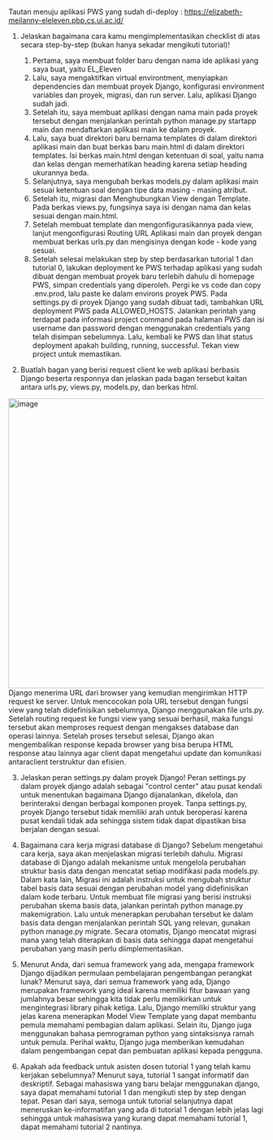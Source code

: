 Tautan menuju aplikasi PWS yang sudah di-deploy : https://elizabeth-meilanny-eleleven.pbp.cs.ui.ac.id/

1. Jelaskan bagaimana cara kamu mengimplementasikan checklist di atas secara step-by-step (bukan hanya sekadar mengikuti tutorial)!
    1. Pertama, saya membuat folder baru dengan nama ide aplikasi yang saya buat, yaitu EL_Eleven
    2. Lalu, saya mengaktifkan virtual environtment, menyiapkan dependencies dan membuat proyek Django, konfigurasi environment variables dan proyek, migrasi, dan run server. Lalu, aplikasi Django sudah jadi.
    3. Setelah itu, saya membuat aplikasi dengan nama main pada proyek tersebut dengan menjalankan perintah python manage.py startapp main dan mendaftarkan aplikasi main ke dalam proyek.
    4. Lalu, saya buat direktori baru bernama templates di dalam direktori aplikasi main dan buat berkas baru main.html di dalam direktori templates. Isi berkas main.html dengan ketentuan di soal, yaitu nama dan kelas dengan memerhatikan heading karena setiap heading ukurannya beda.
    5. Selanjutnya, saya mengubah berkas models.py dalam aplikasi main sesuai ketentuan soal dengan tipe data masing - masing atribut.
    6. Setelah itu, migrasi dan Menghubungkan View dengan Template. Pada berkas views.py, fungsinya saya isi dengan nama dan kelas sesuai dengan main.html.
    7. Setelah membuat template dan mengonfigurasikannya pada view, lanjut mengonfigurasi Routing URL Aplikasi main dan proyek dengan membuat berkas urls.py dan mengisinya dengan kode - kode yang sesuai.
    8. Setelah selesai melakukan step by step berdasarkan tutorial 1 dan tutorial 0, lakukan deployment ke PWS terhadap aplikasi yang sudah dibuat dengan membuat proyek baru terlebih dahulu di homepage PWS, simpan credentials yang diperoleh. Pergi ke vs code dan copy .env.prod, lalu paste ke dalam environs proyek PWS. Pada settings.py di proyek Django yang sudah dibuat tadi, tambahkan URL deployment PWS pada ALLOWED_HOSTS. Jalankan perintah yang terdapat pada informasi project command pada halaman PWS dan isi username dan password dengan menggunakan credentials yang telah disimpan sebelumnya. Lalu, kembali ke PWS dan lihat status deployment apakah building, running, successful. Tekan view project untuk memastikan. 


2. Buatlah bagan yang berisi request client ke web aplikasi berbasis Django beserta responnya dan jelaskan pada bagan tersebut kaitan antara urls.py, views.py, models.py, dan berkas html.
<img width="1050" height="571" alt="image" src="https://github.com/user-attachments/assets/8507194b-6b70-4a42-8fa8-654246419f79" />
Django menerima URL dari browser yang kemudian mengirimkan HTTP request ke server. Untuk mencocokan pola URL tersebut dengan fungsi view yang telah didefinisikan sebelumnya, Django menggunakan file urls.py. Setelah routing request ke fungsi view yang sesuai berhasil, maka fungsi tersebut akan memproses request dengan mengakses database dan operasi lainnya. Setelah proses tersebut selesai, Django akan mengembalikan response kepada browser yang bisa berupa HTML response atau lainnya agar client dapat mengetahui update dan komunikasi antaraclient terstruktur dan efisien.


3. Jelaskan peran settings.py dalam proyek Django!
Peran settings.py dalam proyek django adalah sebagai "control center" atau pusat kendali untuk menentukan bagaimana Django dijanalankan, dikelola, dan berinteraksi dengan berbagai komponen proyek. Tanpa settings.py, proyek Django tersebut tidak memiliki arah untuk beroperasi karena pusat kendali tidak ada sehingga sistem tidak dapat dipastikan bisa berjalan dengan sesuai.


4. Bagaimana cara kerja migrasi database di Django?
Sebelum mengetahui cara kerja, saya akan menjelaskan migrasi terlebih dahulu. Migrasi database di Django adalah mekanisme untuk mengelola perubahan struktur basis data dengan mencatat setiap modifikasi pada models.py. Dalam kata lain, Migrasi ini adalah instruksi untuk mengubah struktur tabel basis data sesuai dengan perubahan model yang didefinisikan dalam kode terbaru. Untuk membuat file migrasi yang berisi instruksi perubahan skema basis data, jalankan perintah python manage.py makemigration. Lalu untuk menerapkan perubahan tersebut ke dalam basis data dengan menjalankan perintah SQL yang relevan, gunakan python manage.py migrate. Secara otomatis, Django mencatat migrasi mana yang telah diterapkan di basis data sehingga dapat mengetahui perubahan yang masih perlu diimplementasikan.


5. Menurut Anda, dari semua framework yang ada, mengapa framework Django dijadikan permulaan pembelajaran pengembangan perangkat lunak?
Menurut saya, dari semua framework yang ada, Django merupakan framework yang ideal karena memiliki fitur bawaan yang jumlahnya besar sehingga kita tidak perlu memikirkan untuk mengintegrasi library pihak ketiga. Lalu, Django memiliki struktur yang jelas karena menerapkan Model View Template yang dapat membantu pemula memahami pembagian dalam aplikasi. Selain itu, Django juga menggunakan bahasa pemrograman python yang sintaksisnya ramah untuk pemula. Perihal waktu, Django juga memberikan kemudahan dalam pengembangan cepat dan pembuatan aplikasi kepada pengguna.


6. Apakah ada feedback untuk asisten dosen tutorial 1 yang telah kamu kerjakan sebelumnya?
Menurut saya, tutorial 1 sangat informatif dan deskriptif. Sebagai mahasiswa yang baru belajar menggunakan django, saya dapat memahami tutorial 1 dan mengikuti step by step dengan tepat. Pesan dari saya, semoga untuk tutorial selanjutnya dapat meneruskan ke-informatifan yang ada di tutorial 1 dengan lebih jelas lagi sehingga untuk mahasiswa yang kurang dapat memahami tutorial 1, dapat memahami tutorial 2 nantinya.
